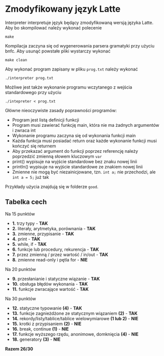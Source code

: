 # Zmodyfikowany język Latte

Interpreter interpretuje język będący zmodyfikowaną wersją języka Latte. Aby bo skompilować należy wykonać polecenie
```
make
```
Kompilacja zaczyna się od wygenerowania parsera gramatyki przy użyciu bnfc. Aby usunąć powstałe pliki wystarczy wykonać
```
make clean
```
Aby wykonać program zapisany w pliku ```prog.txt``` należy wykonać
```
./interpreter prog.txt
```
Możliwe jest także wykonanie programu wczytanego z wejścia standardowego przy użyciu
```
./intepreter < prog.txt
```

Główne nieoczywiste zasady poprawności programów:
- Program jest listą definicji funkcji
- Program musi zawierać funkcję main, która nie ma żadnych argumentów i zwraca int
- Wykonanie programu zaczyna się od wykonania funkcji main
- Każda funkcja musi posiadać return oraz każde wykonanie funkcji musi kończyć się returnem
- Aby przekazać argument do funkcji poprzez referencję należy poprzedzić zmienną słowem kluczowym ```var```
- print() wypisuje na wyjście standardowe bez znaku nowej linii
- println() wypisuje na wyjście standardowe ze znakiem nowej linii
- Zmienne nie mogą być niezainicjowane, tzn. ```int a;``` nie przechodzi, ale ```int a = 5;``` już tak

Przykłady użycia znajdują się w folderze ```good```.

## Tabelka cech
Na 15 punktów
- **1.** trzy typy - **TAK**
- **2.** literały, arytmetyka, porównania - **TAK**
- **3.** zmienne, przypisanie - **TAK**
- **4.** print - **TAK**
- **5.** while, if - **TAK**
- **6.** funkcje lub procedury, rekurencja - **TAK**
- **7.** przez zmienną / przez wartość / in/out - **TAK**
- **8.** zmienne read-only i pętla for - **NIE**

Na 20 punktów
- **9.** przesłanianie i statyczne wiązanie - **TAK**
- **10.** obsługa błędów wykonania - **TAK**
- **11.** funkcje zwracające wartość - **TAK**

Na 30 punktów
- **12.** statyczne typowanie **(4)** - **TAK**
- **13.** funkcje zagnieżdżone ze statycznym wiązaniem **(2)** - **TAK**
- **14.** rekordy/listy/tablice/tablice wielowymiarowe **(1 lub 2)** - **NIE**
- **15.** krotki z przypisaniem **(2)** - **NIE**
- **16.** break, continue **(1)** - **NIE**
- **17.** funkcje wyższego rzędu, anonimowe, domknięcia **(4)** - **NIE**
- **18.** generatory **(3)** - **NIE**

**Razem 26/30**

